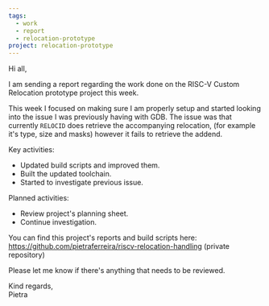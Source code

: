 ```yaml
---
tags:
  - work
  - report
  - relocation-prototype
project: relocation-prototype
---
```

Hi all,

I am sending a report regarding the work done on the RISC-V Custom
Relocation prototype project this week.

This week I focused on making sure I am properly setup and started looking into the issue I was previously having with GDB. The issue was that currently `RELOCID` does retrieve the accompanying relocation, (for example it's type, size and masks) however it fails to retrieve the addend.

Key activities:
- Updated build scripts and improved them.
- Built the updated toolchain.
- Started to investigate previous issue.

Planned activities:
- Review project's planning sheet.
- Continue investigation.

You can find this project's reports and build scripts here: https://github.com/pietraferreira/riscv-relocation-handling (private repository)

Please let me know if there's anything that needs to be reviewed.

Kind regards,  
Pietra